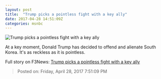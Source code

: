 ```yaml
---
layout: post
title:  "Trump picks a pointless fight with a key ally"
date: 2017-04-28 14:51:09Z
categories: msnbc
---
```


![Trump picks a pointless fight with a key ally](http://www.msnbc.com/sites/msnbc/files/styles/ratio--1_91-1--1200x630/public/017-03-17t100126z_1430317954_rc115b2ed270_rtrmadp_3_usa-trump-shipbuilding.jpg?itok=g5VZj_Jm)

At a key moment, Donald Trump has decided to offend and alienate South Korea. It's as reckless as it is pointless.


Full story on F3News: [Trump picks a pointless fight with a key ally](http://www.f3nws.com/n/WGbmCG)

> Posted on: Friday, April 28, 2017 7:51:09 PM

